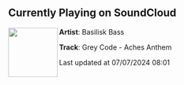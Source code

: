 ## Currently Playing on SoundCloud

[<img align="left" width="100" src="https://i1.sndcdn.com/artworks-X5lrcK2ZWhQ5Wo27-HdGqBA-t500x500.jpg">](https://soundcloud.com/basiliskbass/grey-code-aches-anthem)

**Artist**: Basilisk Bass 

**Track**: Grey Code - Aches Anthem

Last updated at 07/07/2024 08:01
